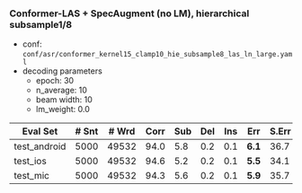 ### Conformer-LAS + SpecAugment (no LM), hierarchical subsample1/8
- conf: `conf/asr/conformer_kernel15_clamp10_hie_subsample8_las_ln_large.yaml`
- decoding parameters
  - epoch: 30
  - n_average: 10
  - beam width: 10
  - lm_weight: 0.0

| Eval Set | # Snt | # Wrd | Corr | Sub | Del | Ins | Err | S.Err |
| -------- | ----- | ----- | ---- | --- | --- | --- | --- | ----- |
|test_android|5000|49532|94.0|5.8|0.2|0.1|**6.1**|36.7|
|test_ios|5000|49532|94.6|5.2|0.2|0.1|**5.5**|34.1|
|test_mic|5000|49532|94.3|5.6|0.2|0.1|**5.9**|35.7|
